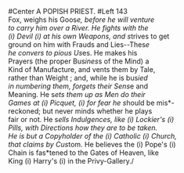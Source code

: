 #Center A POPISH PRIEST. #Left 143\
Fox, weighs his Goos*e, before he will venture\
to carry him over a River. He fights with the\
(i) Devil (i) at his own Weapons, and s*trives to get\
ground on him with Frauds and Lies--Thes*e\
he convers to pious Us*es. He makes his\
Prayers (the proper Bus*ines*s of the Mind) a\
Kind of Manufacture, and vents them by Tale,\
rather than Weight ; and, while he is bus*ied\
in numbering them, forgets their Sens*e and\
Meaning. He s*ets them up as Men do their\
Games at (i) Picquet, (i) for fear he s*hould be mis*-\
reckoned; but never minds whether he plays\
fair or not. He s*ells Indulgences, like (i) Lockier's (i)\
Pills, with Directions how they are to be taken.\
He is but a Copyholder of the (i) Catholic (i) Church,\
that claims by Cus*tom. He believes the (i) Pope's (i)\
Chain is fas*tened to the Gates of Heaven, like\
King (i) Harry's (i) in the Privy-Gallery./ 
